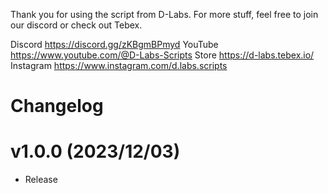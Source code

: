 Thank you for using the script from D-Labs. For more stuff, feel free to join our discord or check out Tebex. 

Discord https://discord.gg/zKBgmBPmyd
YouTube https://www.youtube.com/@D-Labs-Scripts
Store https://d-labs.tebex.io/
Instagram https://www.instagram.com/d.labs.scripts

# Changelog

# v1.0.0 (2023/12/03)
- Release



